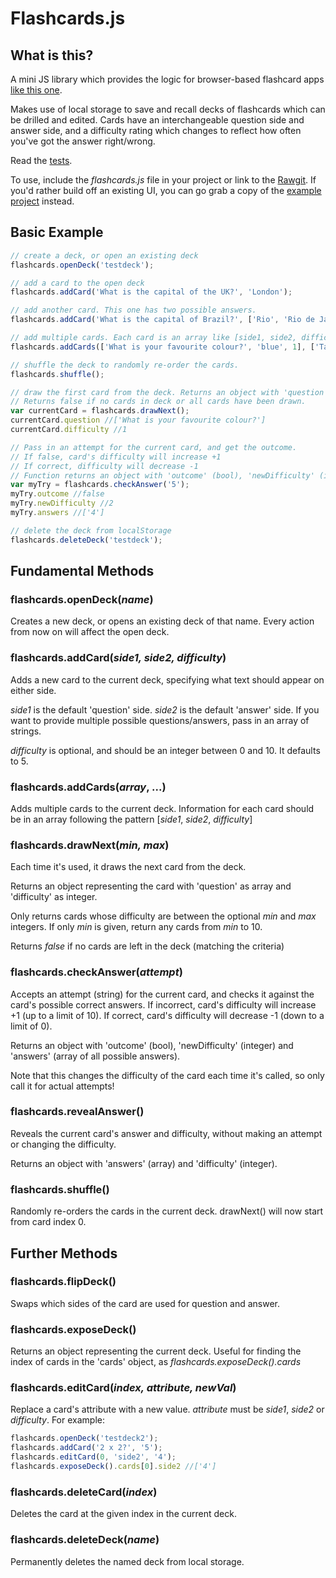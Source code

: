 # Flashcards.js

## What is this?

A mini JS library which provides the logic for browser-based flashcard apps [like this one](https://benwig.github.io/flashcards-example/index.html).

Makes use of local storage to save and recall decks of flashcards which can be drilled and edited. Cards have an interchangeable question side and answer side, and a difficulty rating which changes to reflect how often you've got the answer right/wrong.

Read the [tests](https://github.com/benwig/flashcards-js/blob/master/tests/tests.js).

To use, include the _flashcards.js_ file in your project or link to the [Rawgit](https://cdn.rawgit.com/benwig/flashcards-js/master/flashcards.js). If you'd rather build off an existing UI, you can go grab a copy of the [example project](https://github.com/benwig/flashcards-example) instead.

## Basic Example

```javascript
// create a deck, or open an existing deck
flashcards.openDeck('testdeck');

// add a card to the open deck
flashcards.addCard('What is the capital of the UK?', 'London');

// add another card. This one has two possible answers.
flashcards.addCard('What is the capital of Brazil?', ['Rio', 'Rio de Janeiro']);

// add multiple cards. Each card is an array like [side1, side2, difficulty(optional)]
flashcards.addCards(['What is your favourite colour?', 'blue', 1], ['Tallest mountain on earth?', ['Everest', 'Chomolungma'], 3]);

// shuffle the deck to randomly re-order the cards.
flashcards.shuffle();

// draw the first card from the deck. Returns an object with 'question' as array and 'difficulty' as integer.
// Returns false if no cards in deck or all cards have been drawn.
var currentCard = flashcards.drawNext();
currentCard.question //['What is your favourite colour?']
currentCard.difficulty //1

// Pass in an attempt for the current card, and get the outcome.
// If false, card's difficulty will increase +1
// If correct, difficulty will decrease -1
// Function returns an object with 'outcome' (bool), 'newDifficulty' (integer) and 'answers' (array of all possible answers).
var myTry = flashcards.checkAnswer('5');
myTry.outcome //false
myTry.newDifficulty //2
myTry.answers //['4']

// delete the deck from localStorage
flashcards.deleteDeck('testdeck');

```

## Fundamental Methods

### flashcards.openDeck(_name_)
Creates a new deck, or opens an existing deck of that name. Every action from now on will affect the open deck.

### flashcards.addCard(_side1, side2, difficulty_)
Adds a new card to the current deck, specifying what text should appear on either side.

_side1_ is the default 'question' side. _side2_ is the default 'answer' side. If you want to provide multiple possible questions/answers, pass in an array of strings.

_difficulty_ is optional, and should be an integer between 0 and 10. It defaults to 5.

### flashcards.addCards(_array_, ...)
Adds multiple cards to the current deck. Information for each card should be in an array following the pattern [_side1_, _side2_, _difficulty_]

### flashcards.drawNext(_min, max_)
Each time it's used, it draws the next card from the deck.

Returns an object representing the card with 'question' as array and 'difficulty' as integer.

Only returns cards whose difficulty are between the optional _min_ and _max_ integers. If only _min_ is given, return any cards from _min_ to 10.

Returns _false_ if no cards are left in the deck (matching the criteria)

### flashcards.checkAnswer(_attempt_)
Accepts an attempt (string) for the current card, and checks it against the card's possible correct answers. If incorrect, card's difficulty will increase +1 (up to a limit of 10). If correct, card's difficulty will decrease -1 (down to a limit of 0).

Returns an object with 'outcome' (bool), 'newDifficulty' (integer) and 'answers' (array of all possible answers).

Note that this changes the difficulty of the card each time it's called, so only call it for actual attempts!

### flashcards.revealAnswer()
Reveals the current card's answer and difficulty, without making an attempt or changing the difficulty.

Returns an object with 'answers' (array) and 'difficulty' (integer).

### flashcards.shuffle()
Randomly re-orders the cards in the current deck. drawNext() will now start from card index 0.

## Further Methods

### flashcards.flipDeck()
Swaps which sides of the card are used for question and answer.

### flashcards.exposeDeck()
Returns an object representing the current deck. Useful for finding the index of cards in the 'cards' object, as _flashcards.exposeDeck().cards_

### flashcards.editCard(_index, attribute, newVal_)
Replace a card's attribute with a new value.
_attribute_ must be _side1_,  _side2_ or _difficulty_. For example:
```javascript
flashcards.openDeck('testdeck2');
flashcards.addCard('2 x 2?', '5');
flashcards.editCard(0, 'side2', '4');
flashcards.exposeDeck().cards[0].side2 //['4']
```
### flashcards.deleteCard(_index_)
Deletes the card at the given index in the current deck.

### flashcards.deleteDeck(_name_)
Permanently deletes the named deck from local storage.
